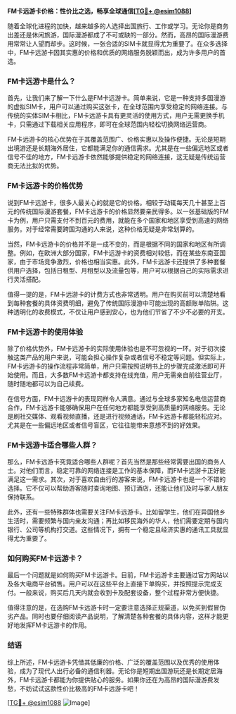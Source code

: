 **FM卡远游卡价格：性价比之选，畅享全球通信[[TG💪+ @esim1088](https://t.me/s/esim1088)]**

随着全球化进程的加快，越来越多的人选择出国旅行、工作或学习。无论你是商务出差还是休闲旅游，国际漫游都成了不可或缺的一部分。然而，高昂的国际漫游费用常常让人望而却步。这时候，一张合适的SIM卡就显得尤为重要了。在众多选择中，FM卡远游卡因其实惠的价格和优质的网络服务脱颖而出，成为许多用户的首选。

### FM卡远游卡是什么？

首先，让我们来了解一下什么是FM卡远游卡。简单来说，它是一种支持多国漫游的虚拟SIM卡，用户可以通过购买这张卡，在全球范围内享受稳定的网络连接。与传统的实体SIM卡相比，FM卡远游卡具有更灵活的使用方式，用户无需更换手机卡，只需通过下载相关应用程序，即可在全球范围内轻松切换网络运营商。

FM卡远游卡的核心优势在于其覆盖范围广、价格实惠以及操作便捷。无论是短期出境游还是长期海外居住，它都能满足你的通信需求。尤其是在一些偏远地区或者信号不佳的地方，FM卡远游卡依然能够提供稳定的网络连接，这无疑是传统运营商无法比拟的优势。

### FM卡远游卡的价格优势

说到FM卡远游卡，很多人最关心的就是它的价格。相较于动辄每天几十甚至上百元的传统国际漫游套餐，FM卡远游卡的价格显然要亲民得多。以一张基础版的FM卡为例，用户只需支付不到百元的费用，就能在多个国家和地区享受到高速的网络服务。对于经常需要跨国沟通的人来说，这种价格无疑是非常划算的。

当然，FM卡远游卡的价格并不是一成不变的，而是根据不同的国家和地区有所调整。例如，在欧洲大部分国家，FM卡远游卡的资费相对较低，而在某些东南亚国家，由于市场竞争激烈，价格也相当实惠。此外，FM卡远游卡还提供了多种套餐供用户选择，包括日租型、月租型以及流量包等，用户可以根据自己的实际需求进行灵活搭配。

值得一提的是，FM卡远游卡的计费方式也非常透明。用户在购买前可以清楚地看到每种套餐的具体资费明细，避免了传统国际漫游中可能出现的高额账单陷阱。这种透明化的收费模式，不仅让用户感到安心，也为他们节省了不少不必要的开支。

### FM卡远游卡的使用体验

除了价格优势外，FM卡远游卡的实际使用体验也是不可忽视的一环。对于初次接触这类产品的用户来说，可能会担心操作复杂或者信号不稳定等问题。但实际上，FM卡远游卡的操作流程非常简单，用户只需按照说明书上的步骤完成激活即可开始使用。而且，大多数FM卡远游卡都支持在线充值，用户无需亲自前往营业厅，随时随地都可以为自己续费。

在信号方面，FM卡远游卡的表现同样令人满意。通过与全球多家知名电信运营商合作，FM卡远游卡能够确保用户在任何地方都能享受到高质量的网络服务。无论是刷社交媒体、观看视频直播，还是进行视频通话，FM卡远游卡都能轻松应对。尤其是在一些偏远地区或者信号盲区，它往往能带来意想不到的好效果。

### FM卡远游卡适合哪些人群？

那么，FM卡远游卡究竟适合哪些人群呢？首先当然是那些经常需要出国的商务人士。对他们而言，稳定可靠的网络连接是工作的基本保障，而FM卡远游卡正好能满足这一需求。其次，对于喜欢自由行的游客来说，FM卡远游卡也是一个不错的选择。它不仅可以帮助游客随时查询地图、预订酒店，还能让他们及时与家人朋友保持联系。

此外，还有一些特殊群体也需要关注FM卡远游卡。比如留学生，他们在异国他乡生活时，需要频繁与国内亲友沟通；再比如移民海外的华人，他们需要定期与国内银行、公司等机构打交道。这些情况下，拥有一个稳定且经济实惠的通讯工具就显得尤为重要了。

### 如何购买FM卡远游卡？

最后一个问题就是如何购买FM卡远游卡。目前，FM卡远游卡主要通过官方网站以及各大电商平台销售。用户可以在这些平台上直接下单购买，并按照提示完成支付。一般来说，购买后几天内就会收到卡及配套设备，整个过程非常方便快捷。

值得注意的是，在选购FM卡远游卡时一定要注意选择正规渠道，以免买到假冒伪劣产品。同时也要仔细阅读产品说明，了解清楚各种套餐的具体内容，这样才能更好地发挥FM卡远游卡的作用。

### 结语

综上所述，FM卡远游卡凭借其低廉的价格、广泛的覆盖范围以及优秀的使用体验，成为了现代人出行必备的通信利器。无论你是短期出国游玩还是长期定居海外，FM卡远游卡都能为你提供贴心的服务。如果你还在为高昂的国际漫游费发愁，不妨试试这款性价比极高的FM卡远游卡吧！

[[TG💪+ @esim1088](https://t.me/s/esim1088) ![Image](https://i.postimg.cc/4NQfJmqS/Snipaste-2025-05-13-00-14-12.png)]